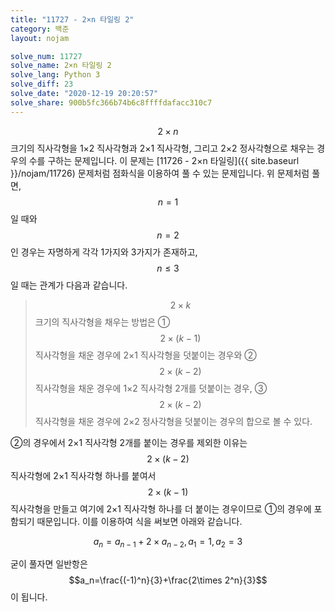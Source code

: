 ```yaml
---
title: "11727 - 2×n 타일링 2"
category: 백준
layout: nojam

solve_num: 11727
solve_name: 2×n 타일링 2
solve_lang: Python 3
solve_diff: 23
solve_date: "2020-12-19 20:20:57"
solve_share: 900b5fc366b74b6c8ffffdafacc310c7
---
```


$$2×n$$ 크기의 직사각형을 1×2 직사각형과 2×1 직사각형, 그리고 2×2 정사각형으로 채우는 경우의 수를 구하는 문제입니다. 이 문제는 [11726 - 2×n 타일링]({{ site.baseurl }}/nojam/11726) 문제처럼 점화식을 이용하여 풀 수 있는 문제입니다. 위 문제처럼 풀면, $$n=1$$일 때와 $$n=2$$인 경우는 자명하게 각각 1가지와 3가지가 존재하고, $$n\le 3$$일 때는 관계가 다음과 같습니다.

> $$2×k$$ 크기의 직사각형을 채우는 방법은 ① $$2×(k-1)$$ 직사각형을 채운 경우에 2×1 직사각형을 덧붙이는 경우와 ② $$2×(k-2)$$ 직사각형을 채운 경우에 1×2 직사각형 2개를 덧붙이는 경우, ③ $$2×(k-2)$$ 직사각형을 채운 경우에 2×2 정사각형을 덧붙이는 경우의 합으로 볼 수 있다.

②의 경우에서 2×1 직사각형 2개를 붙이는 경우를 제외한 이유는 $$2×(k-2)$$ 직사각형에 2×1 직사각형 하나를 붙여서 $$2×(k-1)$$ 직사각형을 만들고 여기에 2×1 직사각형 하나를 더 붙이는 경우이므로 ①의 경우에 포함되기 때문입니다. 이를 이용하여 식을 써보면 아래와 같습니다.

$$
a_n=a_{n-1}+2\times a_{n-2},a_1=1,a_2=3
$$

굳이 풀자면 일반항은 $$a_n=\frac{(-1)^n}{3}+\frac{2\times 2^n}{3}$$이 됩니다.
